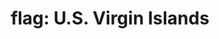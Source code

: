 ---
layout: flags
title: "flag: U.S. Virgin Islands"
emoji: flag_us_virgin_islands
permalink: 🇻🇮.html
image: assets/img/3moji/flag_us_virgin_islands.png
---
